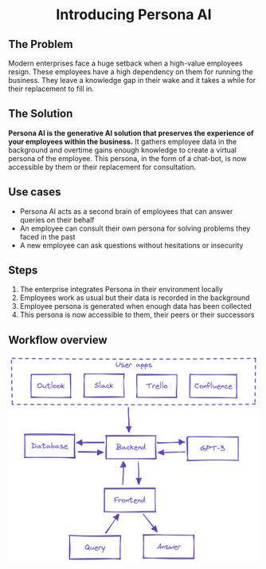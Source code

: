 
<h1 align="center">Introducing Persona AI</h1>

## The Problem
Modern enterprises face a huge setback when a high-value employees resign. These employees have a high dependency on them for running the business. They leave a knowledge gap in their wake and it takes a while for their replacement to fill in.

## The Solution
**Persona AI is the generative AI solution that preserves the experience of your employees within the business.** It gathers employee data in the background and overtime gains enough knowledge to create a virtual persona of the employee. This persona, in the form of a chat-bot, is now accessible by them or their replacement for consultation.

## Use cases
- Persona AI acts as a second brain of employees that can answer queries on their behalf
- An employee can consult their own persona for solving problems they faced in the past
- A new employee can ask questions without hesitations or insecurity

## Steps
1. The enterprise integrates Persona in their environment locally
2. Employees work as usual but their data is recorded in the background
3. Employee persona is generated when enough data has been collected
4. This persona is now accessible to them, their peers or their successors

## Workflow overview

![Alt text](assets/workflow.png)